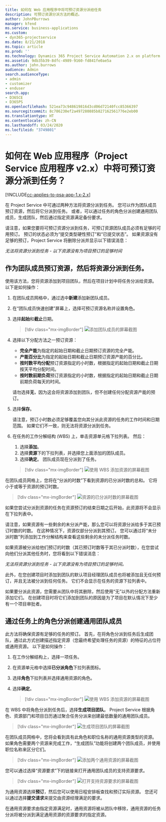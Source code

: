 ```yaml
---
title: 如何在 Web 应用程序中将可预订资源分派给任务
description: 可预订资源分派方法的概述。
author: JohnPBurrows
manager: kfend
ms.service: business-applications
ms.custom:
- dyn365-projectservice
ms.date: 8/21/2018
ms.topic: article
ms.prod: ''
ms.technology: Dynamics 365 Project Service Automation 2.x on platform version 9.x
ms.assetid: 9db35b39-8dfc-4989-9160-fd841fe0ae5a
ms.author: john.burrows
audience: Admin
search.audienceType:
- admin
- customizer
- enduser
search.app:
- D365CE
- D365PS
ms.openlocfilehash: 521ea73c948619816d3cd06d72140fcc85366397
ms.sourcegitcommit: 8c786230ef2a497280885b827162561776e2eb00
ms.translationtype: HT
ms.contentlocale: zh-CN
ms.lasthandoff: 03/24/2020
ms.locfileid: "3749801"
---
```

# <a name="how-do-i-assign-a-bookable-resource-to-a-task-in-the-web-app-project-service-app-v2x"></a>如何在 Web 应用程序（Project Service 应用程序 v2.x）中将可预订资源分派到任务？

[!INCLUDE[cc-applies-to-psa-app-1.x-2.x](../includes/cc-applies-to-psa-app-1x-2x.md)]

在 Project Service 中可通过两种方法将资源分派到任务。 您可以作为团队成员预订资源，然后将它分派到任务。 或者，可以通过任务的角色分派创建通用团队成员，生成团队，然后通过指定资源满足备份要求。

请注意，如果您要将可预订资源分派到任务，可预订资源团队成员必须有足够的可用预订。 预订的状态必须为“提交类型硬性预订”和“已提交状态”。 如果资源没有足够的预订，Project Service 将删除分派并显示以下错误消息：

*无法将资源分派到任务 - 以下资源没有为项目预订的足够时间*

## <a name="book-a-resource-as-a-team-member-and-then-assign-the-resource-to-a-task"></a>作为团队成员预订资源，然后将资源分派到任务。

使用该方法，您将资源添加到项目团队，然后在项目计划中将任务分派给资源。 以下是如何操作：
1.  在团队成员网格中，通过选中**新建**添加新团队成员。
2.  在“团队成员快速创建”屏幕上，选择可预订资源名称并设置角色。
3.  选择**起始**和**截止**日期。

    > [!div class="mx-imgBorder"] 
    > ![添加团队成员的屏幕截图](media/FAQ-Resources-to-Tasks2-1.png "添加团队成员的屏幕截图")
 
4.  选择以下分配方法之一预订资源：
    - **完全产能**为指定的起始日期和截止日期预订资源的完全产能。
    - **产能百分比**为指定的起始日期和截止日期预订资源产能的百分比。
    - **按时数平均分配**预订资源指定的小时数，根据指定的起始日期和截止日期按天平均分配时间。
    - **按时数前期负荷**预订资源指定的小时数，根据指定的起始日期和截止日期前期负荷每天的时间。

    请勿选择**无**，因为这会将资源添加到团队，但不创建任何分配资源产能的预订。
5.  选择**保存**。

    请注意，预订小时数必须足够覆盖您向其分派此资源的任务的工作时间和日期范围。 如果它们不一致，则无法将资源分派到任务。

6.  在任务的工作分解结构 (WBS) 上，单击资源单元格下拉列表。 然后： 

    1. 选择**添加**。
    2. 选择**资源**下的下拉列表，并选择您上面添加的团队成员。
    3. 选择**确定**。 团队成员现在分派到了任务。

    > [!div class="mx-imgBorder"] 
    > ![使用 WBS 添加资源的屏幕截图](media/FAQ-Resources-to-Tasks2-2.png "使用 WBS 添加资源的屏幕截图")
 
在团队成员网格上，您将在“分派的时数”下看到资源的已分派时数的总和。 它将小于或等于资源的预订时数。 

> [!div class="mx-imgBorder"] 
> ![资源的已分派时数的屏幕截图](media/FAQ-Resources-to-Tasks2-3.png "资源的已分派时数的屏幕截图")
 
如果您尝试分派到资源的任务在资源预订的结束日期之后开始，此资源将不会显示在下拉列表中。

请注意，如果资源有一些剩余的未分派产能，那么您可以将资源分派给多于其已预订时数的时数。 在这种情况下，资源仅部分分派到其预订。 您可以通过将“未分派时数”列添加到工作分解结构来查看这些剩余的未分派任务时数。

如果资源被分派给他们预订的时数（其已预订时数等于其已分派时数），在您尝试向他们分派其他任务时，您将看到以下错误消息：

*无法将资源分派到任务 - 以下资源没有为项目预订的足够时间。*

此外，在您创建项目时添加到团队的默认项目经理团队成员也将被添加且无任何预订，并且无法被分派到任何任务。 它们不会显示在任务的资源下拉列表中。

如果要分派此资源，您需要从团队中将其删除，然后使用“无”以外的分配方法重新添加它们。 在创建项目时将它们添加到团队的原因是为了项目在默认情况下至少有一个项目审批者。

## <a name="create-a-generic-team-member-through-role-assignment-on-tasks"></a>通过任务上的角色分派创建通用团队成员

此方法将确保资源有足够的任务的预订。 首先，在将角色分派到任务后生成团队，通过此方式创建描述指定资源（您最终希望处理任务的资源）的特征的占位符或通用资源。 以下是如何操作：

1. 在工作分解结构上，选择一项任务。
2. 在资源单元格中选择**已分派角色**下拉列表图标。
3. 选择**角色**下拉列表并选择通用资源的角色。
4. 选择**确定**。

    > [!div class="mx-imgBorder"] 
    > ![使用 WBS 添加资源的屏幕截图](media/FAQ-Resources-to-Tasks2-4.png "使用 WBS 添加资源的屏幕截图")
 
在 WBS 中将角色分派到任务后，选择**生成项目团队**。 Project Service 根据角色、资源部门和项目日历通过聚合任务分派来创建最低数量的通用团队成员。

> [!div class="mx-imgBorder"] 
> ![生成项目团队的屏幕截图](media/FAQ-Resources-to-Tasks2-5.png "生成项目团队的屏幕截图")
 
在团队成员网格中，您将会看到具有此角色和职位名称的通用资源类型的资源。 如果角色需要两个资源来完成工作，“生成团队”功能将创建两个团队成员，并使用职位名称来区分它们。

> [!div class="mx-imgBorder"] 
> ![添加两个通用资源的屏幕截图](media/FAQ-Resources-to-Tasks2-6.png "添加两个通用资源的屏幕截图")
 
您可以通过选择“资源要求”下的链接来打开通用团队成员的支持资源要求。

> [!div class="mx-imgBorder"] 
> ![打开支持资源要求的屏幕截图](media/FAQ-Resources-to-Tasks2-7.png "打开支持资源要求的屏幕截图")

为通用资源选择**预订**，然后您可以使用日程安排板查找和预订实际资源。 您还可以通过选择**提交请求**来提交由资源经理满足的要求。

在通用资源要求由指定资源满足时，通用资源将被从团队中移除，通用资源的任务分派将被分派到满足通用资源的资源要求的指定资源。
 

